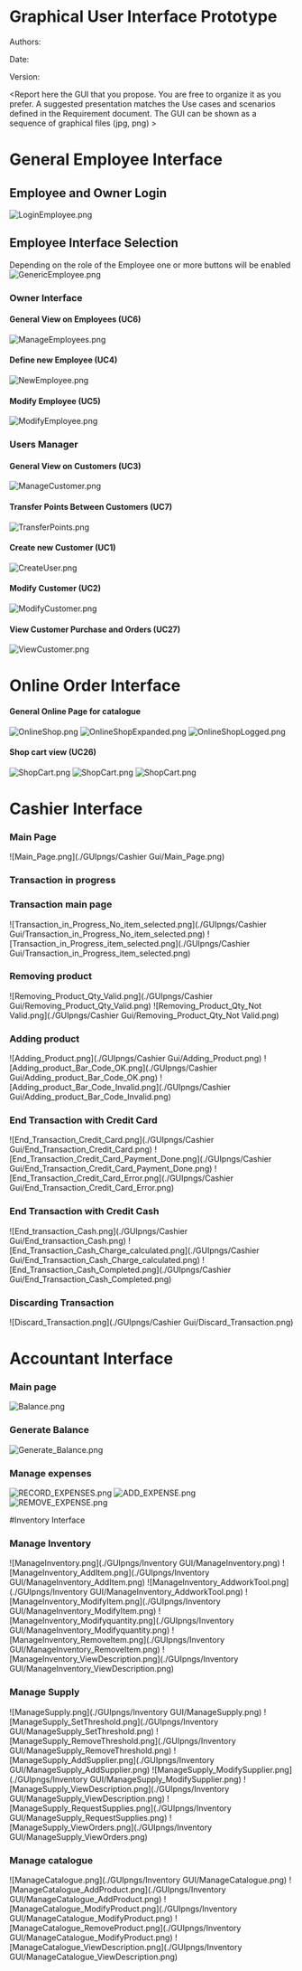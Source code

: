 # Graphical User Interface Prototype  

Authors:

Date:

Version:

\<Report here the GUI that you propose. You are free to organize it as you prefer. A suggested presentation matches the Use cases and scenarios defined in the Requirement document. The GUI can be shown as a sequence of graphical files (jpg, png)  >
# General Employee Interface
## Employee and Owner Login
![LoginEmployee.png](Deliverables/GUIpngs/Login.png)
## Employee Interface Selection
Depending on the role of the Employee one or more buttons will be enabled
![GenericEmployee.png](./GUIpngs/GenericEmployee.png)
### Owner Interface
#### General View on Employees (UC6)
![ManageEmployees.png](./GUIpngs/GenericOwner.png)
#### Define new Employee (UC4)
![NewEmployee.png](./GUIpngs/New_Employee.png)
#### Modify Employee (UC5)
![ModifyEmployee.png](./GUIpngs/ModifyEmployee.png)
### Users Manager
#### General View on Customers (UC3)
![ManageCustomer.png](./GUIpngs/ManageCustomers.png)
#### Transfer Points Between Customers (UC7)
![TransferPoints.png](./GUIpngs/TransferPoints.png)
#### Create new Customer (UC1)
![CreateUser.png](./GUIpngs/NewCustomer.png)
#### Modify Customer (UC2)
![ModifyCustomer.png](./GUIpngs/ModifyCustomer.png)
#### View Customer Purchase and Orders (UC27)
![ViewCustomer.png](./GUIpngs/ViewCustomer.png)

# Online Order Interface
#### General Online Page for catalogue
![OnlineShop.png](./GUIpngs/OnlineShop/OnlineShop.png)
![OnlineShopExpanded.png](./GUIpngs/OnlineShop/OnlineShopExpanded.png)
![OnlineShopLogged.png](./GUIpngs/OnlineShop/OnlineShopLogged.png)
#### Shop cart view (UC26)
![ShopCart.png](./GUIpngs/OnlineShop/ShopCart.png)
![ShopCart.png](./GUIpngs/OnlineShop/ShopCartConfirm.png)
![ShopCart.png](./GUIpngs/OnlineShop/ShopCartFailed.png)

# Cashier Interface

### Main Page
![Main_Page.png](./GUIpngs/Cashier Gui/Main_Page.png)
### Transaction in progress
### Transaction main page
![Transaction_in_Progress_No_item_selected.png](./GUIpngs/Cashier Gui/Transaction_in_Progress_No_item_selected.png)
![Transaction_in_Progress_item_selected.png](./GUIpngs/Cashier Gui/Transaction_in_Progress_item_selected.png)
### Removing product
![Removing_Product_Qty_Valid.png](./GUIpngs/Cashier Gui/Removing_Product_Qty_Valid.png)
![Removing_Product_Qty_Not Valid.png](./GUIpngs/Cashier Gui/Removing_Product_Qty_Not Valid.png)
### Adding product
![Adding_Product.png](./GUIpngs/Cashier Gui/Adding_Product.png)
![Adding_product_Bar_Code_OK.png](./GUIpngs/Cashier Gui/Adding_product_Bar_Code_OK.png)
![Adding_product_Bar_Code_Invalid.png](./GUIpngs/Cashier Gui/Adding_product_Bar_Code_Invalid.png)
### End Transaction with Credit Card
![End_Transaction_Credit_Card.png](./GUIpngs/Cashier Gui/End_Transaction_Credit_Card.png)
![End_Transaction_Credit_Card_Payment_Done.png](./GUIpngs/Cashier Gui/End_Transaction_Credit_Card_Payment_Done.png)
![End_Transaction_Credit_Card_Error.png](./GUIpngs/Cashier Gui/End_Transaction_Credit_Card_Error.png)
### End Transaction with Credit Cash
![End_transaction_Cash.png](./GUIpngs/Cashier Gui/End_transaction_Cash.png)
![End_Transaction_Cash_Charge_calculated.png](./GUIpngs/Cashier Gui/End_Transaction_Cash_Charge_calculated.png)
![End_Transaction_Cash_Completed.png](./GUIpngs/Cashier Gui/End_Transaction_Cash_Completed.png)
### Discarding Transaction
![Discard_Transaction.png](./GUIpngs/Cashier Gui/Discard_Transaction.png)

# Accountant Interface

### Main page
![Balance.png](./GUIpngs/AccountantPNG/Balance.png)
### Generate Balance
![Generate_Balance.png](./GUIpngs/AccountantPNG/Generate_Balance.png)
### Manage expenses
![RECORD_EXPENSES.png](./GUIpngs/AccountantPNG/RECORD_EXPENSES.png)
![ADD_EXPENSE.png](./GUIpngs/AccountantPNG/ADD_EXPENSE.png)
![REMOVE_EXPENSE.png](./GUIpngs/AccountantPNG/REMOVE_EXPENSE.png)

#Inventory Interface
### Manage Inventory
![ManageInventory.png](./GUIpngs/Inventory GUI/ManageInventory.png)
![ManageInventory_AddItem.png](./GUIpngs/Inventory GUI/ManageInventory_AddItem.png)
![ManageInventory_AddworkTool.png](./GUIpngs/Inventory GUI/ManageInventory_AddworkTool.png)
![ManageInventory_ModifyItem.png](./GUIpngs/Inventory GUI/ManageInventory_ModifyItem.png)
![ManageInventory_Modifyquantity.png](./GUIpngs/Inventory GUI/ManageInventory_Modifyquantity.png)
![ManageInventory_RemoveItem.png](./GUIpngs/Inventory GUI/ManageInventory_RemoveItem.png)
![ManageInventory_ViewDescription.png](./GUIpngs/Inventory GUI/ManageInventory_ViewDescription.png)
### Manage Supply 
![ManageSupply.png](./GUIpngs/Inventory GUI/ManageSupply.png)
![ManageSupply_SetThreshold.png](./GUIpngs/Inventory GUI/ManageSupply_SetThreshold.png)
![ManageSupply_RemoveThreshold.png](./GUIpngs/Inventory GUI/ManageSupply_RemoveThreshold.png)
![ManageSupply_AddSupplier.png](./GUIpngs/Inventory GUI/ManageSupply_AddSupplier.png)
![ManageSupply_ModifySupplier.png](./GUIpngs/Inventory GUI/ManageSupply_ModifySupplier.png)
![ManageSupply_ViewDescription.png](./GUIpngs/Inventory GUI/ManageSupply_ViewDescription.png)
![ManageSupply_RequestSupplies.png](./GUIpngs/Inventory GUI/ManageSupply_RequestSupplies.png)
![ManageSupply_ViewOrders.png](./GUIpngs/Inventory GUI/ManageSupply_ViewOrders.png)

### Manage catalogue
![ManageCatalogue.png](./GUIpngs/Inventory GUI/ManageCatalogue.png)
![ManageCatalogue_AddProduct.png](./GUIpngs/Inventory GUI/ManageCatalogue_AddProduct.png)
![ManageCatalogue_ModifyProduct.png](./GUIpngs/Inventory GUI/ManageCatalogue_ModifyProduct.png)
![ManageCatalogue_RemoveProduct.png](./GUIpngs/Inventory GUI/ManageCatalogue_ModifyProduct.png)
![ManageCatalogue_ViewDescription.png](./GUIpngs/Inventory GUI/ManageCatalogue_ViewDescription.png)






